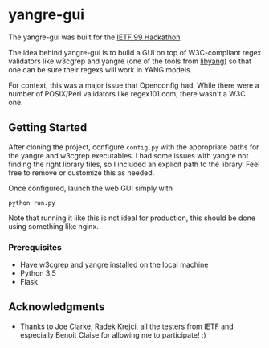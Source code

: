 # yangre-gui

The yangre-gui was built for the [IETF 99 Hackathon](https://www.ietf.org/hackathon/99-hackathon.html)

The idea behind yangre-gui is to build a GUI on top of W3C-compliant regex validators like w3cgrep and yangre (one of the tools from  [libyang](https://github.com/CESNET/libyang)) so that one can be sure their regexs will work in YANG models.

For context, this was a major issue that Openconfig had. While there were a number of POSIX/Perl validators like regex101.com, there wasn't a W3C one.

## Getting Started

After cloning the project, configure `config.py` with the appropriate paths for the yangre and w3cgrep executables. I had some issues with yangre not finding the right library files, so I included an explicit path to the library. Feel free to remove or customize this as needed.

Once configured, launch the web GUI simply with
```
python run.py
```

Note that running it like this is not ideal for production, this should be done using something like nginx.

### Prerequisites

* Have w3cgrep and yangre installed on the local machine
* Python 3.5
* Flask

## Acknowledgments

* Thanks to Joe Clarke, Radek Krejci, all the testers from IETF and especially Benoit Claise for allowing me to participate! :)

